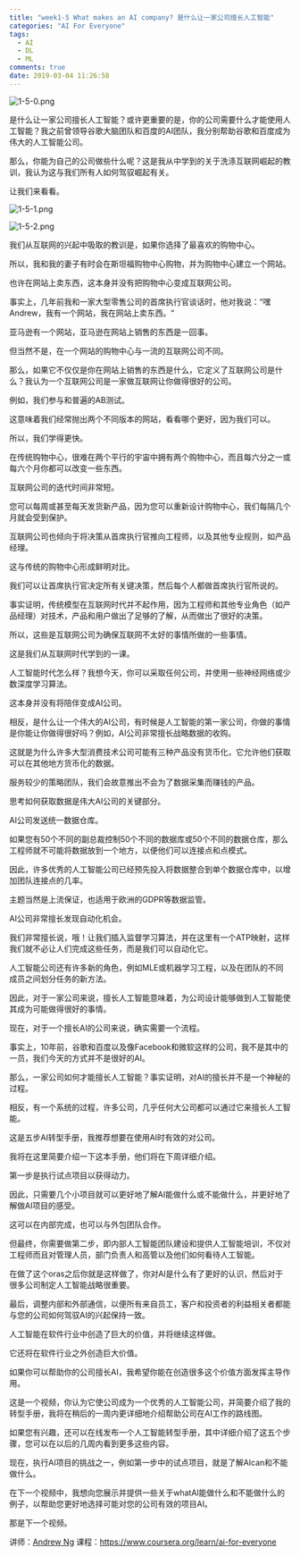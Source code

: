 ```yaml
---
title: "week1-5 What makes an AI company? 是什么让一家公司擅长人工智能"
categories: "AI For Everyone"
tags:
  - AI
  - DL
  - ML
comments: true
date: 2019-03-04 11:26:58
---
```


![1-5-0.png](https://upload-images.jianshu.io/upload_images/910914-0d53a1c499563c39.png?imageMogr2/auto-orient/strip%7CimageView2/2/w/1240)

是什么让一家公司擅长人工智能？或许更重要的是，你的公司需要什么才能使用人工智能？我之前曾领导谷歌大脑团队和百度的AI团队，我分别帮助谷歌和百度成为伟大的人工智能公司。

那么，你能为自己的公司做些什么呢？这是我从中学到的关于洗涤互联网崛起的教训，我认为这与我们所有人如何驾驭崛起有关。

让我们来看看。

<!--more-->

![1-5-1.png](https://upload-images.jianshu.io/upload_images/910914-fb9d8e6e9a27d23d.png?imageMogr2/auto-orient/strip%7CimageView2/2/w/1240)

![1-5-2.png](https://upload-images.jianshu.io/upload_images/910914-b7921e81c757a0b7.png?imageMogr2/auto-orient/strip%7CimageView2/2/w/1240)

我们从互联网的兴起中吸取的教训是，如果你选择了最喜欢的购物中心。

所以，我和我的妻子有时会在斯坦福购物中心购物，并为购物中心建立一个网站。

也许在网站上卖东西，这本身并没有把购物中心变成互联网公司。

事实上，几年前我和一家大型零售公司的首席执行官谈话时，他对我说：“嘿Andrew，我有一个网站，我在网站上卖东西。“

亚马逊有一个网站，亚马逊在网站上销售的东西是一回事。

但当然不是，在一个网站的购物中心与一流的互联网公司不同。

那么，如果它不仅仅是你在网站上销售的东西是什么，它定义了互联网公司是什么？我认为一个互联网公司是一家做互联网让你做得很好的公司。

例如，我们参与和普遍的AB测试。

这意味着我们经常抛出两个不同版本的网站，看看哪个更好，因为我们可以。

所以，我们学得更快。

在传统购物中心，很难在两个平行的宇宙中拥有两个购物中心，而且每六分之一或每六个月你都可以改变一些东西。

互联网公司的迭代时间非常短。

您可以每周或甚至每天发货新产品，因为您可以重新设计购物中心，我们每隔几个月就会受到保护。

互联网公司也倾向于将决策从首席执行官推向工程师，以及其他专业规则，如产品经理。

这与传统的购物中心形成鲜明对比。

我们可以让首席执行官决定所有关键决策，然后每个人都做首席执行官所说的。

事实证明，传统模型在互联网时代并不起作用，因为工程师和其他专业角色（如产品经理）对技术，产品和用户做出了足够的了解，从而做出了很好的决策。

所以，这些是互联网公司为确保互联网不太好的事情所做的一些事情。

这是我们从互联网时代学到的一课。

人工智能时代怎么样？我想今天，你可以采取任何公司，并使用一些神经网络或少数深度学习算法。

这本身并没有将陪伴变成AI公司。

相反，是什么让一个伟大的AI公司，有时候是人工智能的第一家公司，你做的事情是你能让你做得很好吗？例如，AI公司非常擅长战略数据的收​​购。

这就是为什么许多大型消费技术公司可能有三种产品没有货币化，它允许他们获取可以在其他地方货币化的数据。

服务较少的策略团队，我们会故意推出不会为了数据采集而赚钱的产品。

思考如何获取数据是伟大AI公司的关键部分。

AI公司发送统一数据仓库。

如果您有50个不同的副总裁控制50个不同的数据库或50个不同的数据仓库，那么工程师就不可能将数据放到一个地方，以便他们可以连接点和点模式。

因此，许多优秀的人工智能公司已经预先投入将数据整合到单个数据仓库中，以增加团队连接点的几率。

主题当然是上流保证，也适用于欧洲的GDPR等数据监管。

AI公司非常擅长发现自动化机会。

我们非常擅长说，哦！让我们插入监督学习算法，并在这里有一个ATP映射，这样我们就不必让人们完成这些任务，而是我们可以自动化它。

人工智能公司还有许多新的角色，例如MLE或机器学习工程，以及在团队的不同成员之间划分任务的新方法。

因此，对于一家公司来说，擅长人工智能意味着，为公司设计能够做到人工智能使其成为可能做得很好的事情。

现在，对于一个擅长AI的公司来说，确实需要一个流程。

事实上，10年前，谷歌和百度以及像Facebook和微软这样的公司，我不是其中的一员，我们今天的方式并不是很好的AI。

那么，一家公司如何才能擅长人工智能？事实证明，对AI的擅长并不是一个神秘的过程。

相反，有一个系统的过程，许多公司，几乎任何大公司都可以通过它来擅长人工智能。

这是五步AI转型手册，我推荐想要在使用AI时有效的对公司。

我将在这里简要介绍一下这本手册，他们将在下周详细介绍。

第一步是执行试点项目以获得动力。

因此，只需要几个小项目就可以更好地了解AI能做什么或不能做什么，并更好地了解做AI项目的感受。

这可以在内部完成，也可以与外包团队合作。

但最终，你需要做第二步，即内部人工智能团队建设和提供人工智能培训，不仅对工程师而且对管理人员，部门负责人和高管以及他们如何看待人工智能。

在做了这个oras之后你就是这样做了，你对AI是什么有了更好的认识，然后对于很多公司制定人工智能战略很重要。

最后，调整内部和外部通信，以便所有来自员工，客户和投资者的利益相关者都能与您的公司如何驾驭AI的兴起保持一致。

人工智能在软件行业中创造了巨大的价值，并将继续这样做。

它还将在软件行业之外创造巨大价值。

如果你可以帮助你的公司擅长AI，我希望你能在创造很多这个价值方面发挥主导作用。

这是一个视频，你认为它使公司成为一个优秀的人工智能公司，并简要介绍了我的转型手册，我将在稍后的一周内更详细地介绍帮助公司在AI工作的路线图。

如果您有兴趣，还可以在线发布一个人工智能转型手册，其中详细介绍了这五个步骤，您可以在以后的几周内看到更多这些内容。

现在，执行AI项目的挑战之一，例如第一步中的试点项目，就是了解AIcan和不能做什么。

在下一个视频中，我想向您展示并提供一些关于whatAI能做什么和不能做什么的例子，以帮助您更好地选择可能对您的公司有效的项目AI。

那是下一个视频。

讲师：[Andrew Ng](https://www.coursera.org/instructor/andrewng)
课程：<https://www.coursera.org/learn/ai-for-everyone>
